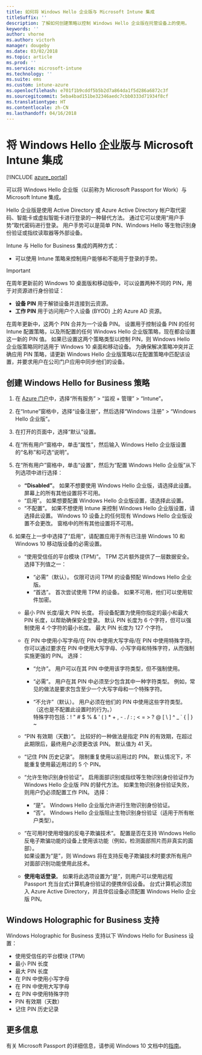 ```yaml
---
title: 如何将 Windows Hello 企业版与 Microsoft Intune 集成
titleSuffix: ''
description: 了解如何创建策略以控制 Windows Hello 企业版在托管设备上的使用。
keywords: ''
author: vhorne
ms.author: victorh
manager: dougeby
ms.date: 03/02/2018
ms.topic: article
ms.prod: ''
ms.service: microsoft-intune
ms.technology: ''
ms.suite: ems
ms.custom: intune-azure
ms.openlocfilehash: e701f1b9cddf5b5b2d7a864da1f5d286a6872c3f
ms.sourcegitcommit: 5eba4bad151be32346aedc7cbb0333d71934f8cf
ms.translationtype: HT
ms.contentlocale: zh-CN
ms.lasthandoff: 04/16/2018
---
```

# <a name="integrate-windows-hello-for-business-with-microsoft-intune"></a>将 Windows Hello 企业版与 Microsoft Intune 集成


[!INCLUDE [azure_portal](./includes/azure_portal.md)]

可以将 Windows Hello 企业版（以前称为 Microsoft Passport for Work）与 Microsoft Intune 集成。

 Hello 企业版是使用 Active Directory 或 Azure Active Directory 帐户取代密码、智能卡或虚拟智能卡进行登录的一种替代方法。 通过它可以使用“用户手势”取代密码进行登录。 用户手势可以是简单 PIN、Windows Hello 等生物识别身份验证或指纹读取器等外部设备。

Intune 与 Hello for Business 集成的两种方式：

-   可以使用 Intune 策略来控制用户能够和不能用于登录的手势。

<!--- -   You can store authentication certificates in the Windows Hello for Business key storage provider (KSP). For more information, see [Secure resource access with certificate profiles in Microsoft Intune](secure-resource-access-with-certificate-profiles.md). --->

> [!IMPORTANT]
> 在周年更新前的 Windows 10 桌面版和移动版中，可以设置两种不同的 PIN，用于对资源进行身份验证：
> - **设备 PIN** 用于解锁设备并连接到云资源。
> - **工作 PIN** 用于访问用户个人设备 (BYOD) 上的 Azure AD 资源。
> 
> 在周年更新中，这两个 PIN 合并为一个设备 PIN。
> 设置用于控制设备 PIN 的任何 Intune 配置策略，以及所配置的任何 Windows Hello 企业版策略，现在都会设置这一新的 PIN 值。
> 如果已设置这两个策略类型以控制 PIN，则 Windows Hello 企业版策略同时适用于 Windows 10 桌面和移动设备。
> 为确保解决策略冲突并正确应用 PIN 策略，请更新 Windows Hello 企业版策略以在配置策略中匹配该设置，并要求用户在公司门户应用中同步他们的设备。



## <a name="create-a-windows-hello-for-business-policy"></a>创建 Windows Hello for Business 策略

1. 在 [Azure 门户](https://portal.azure.com)中，选择“所有服务” > “监视 + 管理” > “Intune”。

2. 在“Intune”窗格中，选择“设备注册”，然后选择“Windows 注册” > “Windows Hello 企业版”。

3. 在打开的页面中，选择“默认”设置。

4. 在“所有用户”窗格中，单击“属性”，然后输入 Windows Hello 企业版设置的“名称”和可选“说明”。

5. 在“所有用户”窗格中，单击“设置”，然后为“配置 Windows Hello 企业版”从下列选项中进行选择：

    - **“Disabled”**。 如果不想要使用 Windows Hello 企业版，请选择此设置。 屏幕上的所有其他设置将不可用。
    - “启用”。 如果想要配置 Windows Hello 企业版设置，请选择此设置。
    - “不配置”。 如果不想使用 Intune 来控制 Windows Hello 企业版设置，请选择此设置。 Windows 10 设备上的任何现有 Windows Hello 企业版设置不会更改。 窗格中的所有其他设置将不可用。

6. 如果在上一步中选择了“启用”，请配置应用于所有已注册 Windows 10 和 Windows 10 移动版设备的必需设置。

   - “使用受信任的平台模块 (TPM)”。 TPM 芯片额外提供了一层数据安全。<br>选择下列值之一：

     - “必需”（默认）。 仅限可访问 TPM 的设备预配 Windows Hello 企业版。
     - “首选”。 首次尝试使用 TPM 的设备。 如果不可用，他们可以使用软件加密。

   - 最小 PIN 长度/最大 PIN 长度。 将设备配置为使用你指定的最小和最大 PIN 长度，以帮助确保安全登录。 默认 PIN 长度为 6 个字符，但可以强制使用 4 个字符的最小长度。 最大 PIN 长度为 127 个字符。

   - 在 PIN 中使用小写字母/在 PIN 中使用大写字母/在 PIN 中使用特殊字符。 你可以通过要求在 PIN 中使用大写字母、小写字母和特殊字符，从而强制实施更强的 PIN。 选择：

     - “允许”。 用户可以在其 PIN 中使用该字符类型，但不强制使用。

     - “必需”。 用户在其 PIN 中必须至少包含其中一种字符类型。 例如，常见的做法是要求包含至少一个大写字母和一个特殊字符。

     - “不允许”（默认）。 用户必须在他们的 PIN 中使用这些字符类型。 （这也是不配置此设置时的行为。）<br>特殊字符包括：! " # $ % &amp; ' ( ) &#42; + , - . / : ; &lt; = &gt; ? @ [ \ ] ^ _ &#96; { &#124; } ~

   - “PIN 有效期（天数）”。 比较好的一种做法是指定 PIN 的有效期，在超过此期限后，最终用户必须更改该 PIN。 默认值为 41 天。

   - “记住 PIN 历史记录”。 限制重复使用以前用过的 PIN。 默认情况下，不能重复使用最近用过的 5 个 PIN。

   - “允许生物识别身份验证”。 启用面部识别或指纹等生物识别身份验证作为 Windows Hello 企业版 PIN 的替代方法。 如果生物识别身份验证失败，则用户仍必须配置工作 PIN。 选择：

     - “是”。 Windows Hello 企业版允许进行生物识别身份验证。
     - “否”。 Windows Hello 企业版阻止生物识别身份验证（适用于所有帐户类型）。

   - “在可用时使用增强的反电子欺骗技术”。 配置是否在支持 Windows Hello 反电子欺骗功能的设备上使用该功能（例如，检测面部照片而非真实的面部）。<br>如果设置为“是”，则 Windows 将在支持反电子欺骗技术时要求所有用户对面部识别功能使用此技术。

   - **使用电话登录**。 如果将此选项设置为“是”，则用户可以使用远程 Passport 充当台式计算机身份验证的便携伴侣设备。 台式计算机必须加入 Azure Active Directory，并且伴侣设备必须配置 Windows Hello 企业版 PIN。

## <a name="windows-holographic-for-business-support"></a>Windows Holographic for Business 支持

Windows Holographic for Business 支持以下 Windows Hello for Business 设置：

- 使用受信任的平台模块 (TPM)
- 最小 PIN 长度
- 最大 PIN 长度
- 在 PIN 中使用小写字母
- 在 PIN 中使用大写字母
- 在 PIN 中使用特殊字符
- PIN 有效期（天数）
- 记住 PIN 历史记录

## <a name="further-information"></a>更多信息
有关 Microsoft Passport 的详细信息，请参阅 Windows 10 文档中的[指南](https://technet.microsoft.com/library/mt589441.aspx)。
